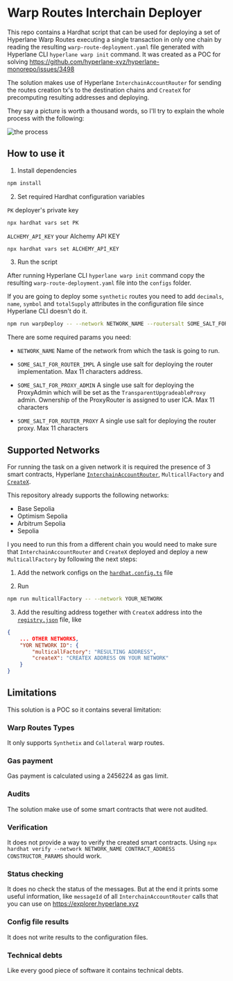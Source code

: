 # Warp Routes Interchain Deployer

This repo contains a Hardhat script that can be used for deploying a set of Hyperlane Warp Routes executing a single
transaction in only one chain by reading the resulting `warp-route-deployment.yaml` file generated with Hyperlane CLI
`hyperlane warp init` command. It was created as a POC for solving
https://github.com/hyperlane-xyz/hyperlane-monorepo/issues/3498

The solution makes use of Hyperlane `InterchainAccountRouter` for sending the routes creation tx's to the destination
chains and `CreateX` for precomputing resulting addresses and deploying.

They say a picture is worth a thousand words, so I'll try to explain the whole process with the following:

![the process](/imgs/interchain-warp-deploy.png)

## How to use it

1.  Install dependencies

```bash
npm install
```

2.  Set required Hardhat configuration variables

`PK` deployer's private key

```bash
npx hardhat vars set PK
```

`ALCHEMY_API_KEY` your Alchemy API KEY

```bash
npx hardhat vars set ALCHEMY_API_KEY
```

3.  Run the script

After running Hyperlane CLI `hyperlane warp init` command copy the resulting `warp-route-deployment.yaml` file into the
`configs` folder.

If you are going to deploy some `synthetic` routes you need to add `decimals`, `name`, `symbol` and `totalSupply`
attributes in the configuration file since Hyperlane CLI doesn't do it.

```bash
npm run warpDeploy -- --network NETWORK_NAME --routersalt SOME_SALT_FOR_ROUTER_IMPL --proxyadminsalt SOME_SALT_FOR_PROXY_ADMIN --proxysalt SOME_SALT_FOR_ROUTER_PROXY
```

There are some required params you need:

-   `NETWORK_NAME` Name of the network from which the task is going to run.

-   `SOME_SALT_FOR_ROUTER_IMPL` A single use salt for deploying the router implementation. Max 11 characters address.

-   `SOME_SALT_FOR_PROXY_ADMIN` A single use salt for deploying the ProxyAdmin which will be set as the
    `TransparentUpgradeableProxy` admin. Ownership of the ProxyRouter is assigned to user ICA. Max 11 characters

-   `SOME_SALT_FOR_ROUTER_PROXY` A single use salt for deploying the router proxy. Max 11 characters

## Supported Networks

For running the task on a given network it is required the presence of 3 smart contracts, Hyperlane
[`InterchainAccountRouter`](https://docs.hyperlane.xyz/docs/reference/applications/interchain-account),
`MulticallFactory` and [`CreateX`](https://github.com/pcaversaccio/createx).

This repository already supports the following networks:

-   Base Sepolia
-   Optimism Sepolia
-   Arbitrum Sepolia
-   Sepolia

I you need to run this from a different chain you would need to make sure that `InterchainAccountRouter` and `CreateX`
deployed and deploy a new `MulticallFactory` by following the next steps:

1. Add the network configs on the [`hardhat.config.ts`](hardhat.config.ts) file

2. Run

```bash
npm run multicallFactory -- --network YOUR_NETWORK
```

3. Add the resulting address together with `CreateX` address into the [`registry.json`](configs/registry.json) file,
   like

```json
{
    ... OTHER NETWORKS,
    "YOR NETWORK ID": {
        "multicallFactory": "RESULTING ADDRESS",
        "createX": "CREATEX ADDRESS ON YOUR NETWORK"
    }
}
```

## Limitations

This solution is a POC so it contains several limitation:

### Warp Routes Types

It only supports `Synthetix` and `Collateral` warp routes.

### Gas payment

Gas payment is calculated using a 2456224 as gas limit.

### Audits

The solution make use of some smart contracts that were not audited.

### Verification

It does not provide a way to verify the created smart contracts. Using
`npx hardhat verify --network NETWORK_NAME CONTRACT_ADDRESS CONSTRUCTOR_PARAMS` should work.

### Status checking

It does no check the status of the messages. But at the end it prints some useful information, like `messageId` of all
`InterchainAccountRouter` calls that you can use on https://explorer.hyperlane.xyz

### Config file results

It does not write results to the configuration files.

### Technical debts

Like every good piece of software it contains technical debts.
